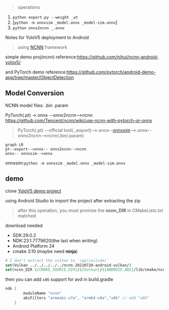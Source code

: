 >   operations

1.   `python export.py --weight _wt`
2.   [`python -m onnxsim _model.onnx _model-sim.onnx`]
3.   `python onnx2ncnn _.onnx`



Notes for YoloV5 deployment to Android

> using [NCNN](https://github.com/Tencent/ncnn) framework

simple demo proj(ncnn) reference:<https://github.com/nihui/ncnn-android-yolov5/>

and PyTorch demo reference:<https://github.com/pytorch/android-demo-app/tree/master/ObjectDetection>

## Model Conversion

NCNN model files: .bin .param

PyTorch(.pt) -> onnx --onnx2ncnn-->ncnn
<https://github.com/Tencent/ncnn/wiki/use-ncnn-with-pytorch-or-onnx>

> PyTorch(.pt) --official tool(._export)-->.onnx--[onnxsim](https://github.com/daquexian/onnx-simplifier)-->.onnx--onnx2ncnn-->ncnn(.bin/.param)

```mermaid
graph LR
pt--export-->onnx-- onnx2ncnn-->ncnn
onnx-- onnxsim-->onnx
```

onnxsim:`python -m onnxsim _model.onnx _model-sim.onnx`


## demo

clone [YoloV5 demo project](https://github.com/nihui/ncnn-android-yolov5/)

using Android Studio to import the project after extracting the zip
> after this operation, you must promise the **ncnn_DIR** in CMakeLists.txt matched

download needed
- SDK:29.0.2
- NDK:23.1.7779620(the last when writing)
- Android Platform 24
- cmake 3.10 (maybe need **ninja**)

```cmake
# I don't extract the vulkan to `cpp/include/`
set(Vulkan ../../../../../ncnn-20210720-android-vulkan/)
set(ncnn_DIR ${CMAKE_SOURCE_DIR}/${Vulkan}/${ANDROID_ABI}/lib/cmake/ncnn)
```

then you can add `x86` support for avd in build.gradle

```gradle
ndk {
        moduleName "ncnn"
        abiFilters "armeabi-v7a", "arm64-v8a","x86" // add "x86"
    }
```

